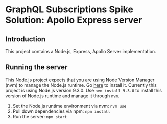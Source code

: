 # GraphQL Subscriptions Spike Solution: Apollo Express server

## Introduction

 This project contains a Node.js, Express, Apollo Server implementation.

## Running the server

This Node.js project expects that you are using Node Version Manager (nvm)
to manage the Node.js runtime.  Go [here](https://github.com/creationix/nvm) 
to install it. Currently this project is using Node.js version 9.3.0. Use `nvm install 9.3.0`
to install this version of Node.js runtime and manage it through `nvm`.

1. Set the Node.js runtime environment via nvm: `nvm use`
1. Pull down dependencies via npm: `npm install`
1. Run the server: `npm start`

